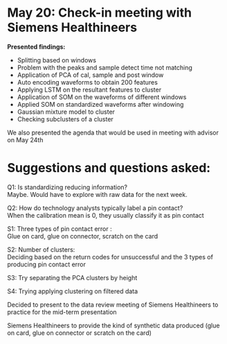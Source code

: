 
# May 20: Check-in meeting with Siemens Healthineers

**Presented findings:**
- Splitting based on windows
- Problem with the peaks and sample detect time not matching
- Application of PCA of cal, sample and post window
- Auto encoding waveforms to obtain 200 features
- Applying LSTM on the resultant features to cluster
- Application of SOM on the waveforms of different windows
- Applied SOM on standardized waveforms after windowing 
- Gaussian mixture model to cluster 
- Checking subclusters of a cluster

We also presented the agenda that would be used in meeting with advisor on May 24th

# Suggestions and questions asked:

Q1: Is standardizing reducing information? <br>
    Maybe. Would have to explore with raw data for the next week.

Q2: How do technology analysts typically label a pin contact? <br>
    When the calibration mean is 0, they usually classify it as pin contact

S1: Three types of pin contact error : <br>
	  Glue on card, glue on connector, scratch on the card

S2: Number of clusters: <br>
	  Deciding based on the return codes for unsuccessful and the 3 types of producing pin contact error

S3: Try separating the PCA clusters by height

S4: Trying applying clustering on filtered data

Decided to present to the data review meeting of Siemens Healthineers to practice for the mid-term presentation

Siemens Healthineers to provide the kind of synthetic data produced (glue on card, glue on connector or scratch on the card)




